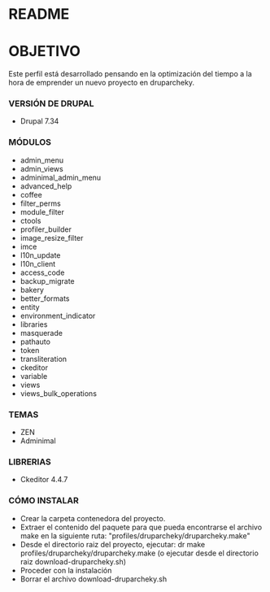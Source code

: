# README #

# OBJETIVO #

Este perfil está desarrollado pensando en la optimización del tiempo a la hora de emprender un nuevo proyecto en druparcheky.

### VERSIÓN DE DRUPAL ###

* Drupal 7.34


### MÓDULOS ###

* admin_menu
* admin_views
* adminimal_admin_menu
* advanced_help
* coffee
* filter_perms
* module_filter
* ctools
* profiler_builder
* image_resize_filter
* imce
* l10n_update
* l10n_client
* access_code
* backup_migrate
* bakery
* better_formats
* entity
* environment_indicator
* libraries
* masquerade
* pathauto
* token
* transliteration
* ckeditor
* variable
* views
* views_bulk_operations


### TEMAS ###

* ZEN
* Adminimal


### LIBRERIAS ###

* Ckeditor 4.4.7


### CÓMO INSTALAR ###

* Crear la carpeta contenedora del proyecto.
* Extraer el contenido del paquete para que pueda encontrarse el archivo make en la siguiente ruta: "profiles/druparcheky/druparcheky.make"
* Desde el directorio raiz del proyecto, ejecutar: dr make profiles/druparcheky/druparcheky.make (o ejecutar desde el directorio raiz download-druparcheky.sh)
* Proceder con la instalación
* Borrar el archivo download-druparcheky.sh
